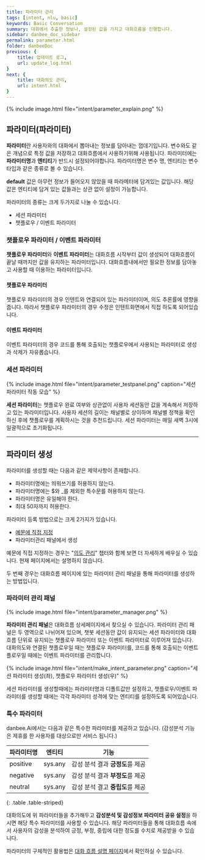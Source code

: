```yaml
---
title: 파라미터 관리 
tags: [intent, nlu, basic]
keywords: Basic Conversation
summary: 대화에서 추출한 정보나, 설정된 값을 가지고 대화흐름을 진행합니다.
sidebar: danbee_doc_sidebar
permalink: parameter.html
folder: danbeeDoc
previous: {
    title: 업데이트 로그,
    url: update_log.html
}
next: {
    title: 대화의도 관리,
    url: intent.html
}
---
```


{% include image.html file="intent/parameter_explain.png" %}

## 파라미터(파라미터)

**파라미터**란 사용자와의 대화에서 뽑아내는 정보를 담아내는 껍데기입니다. 변수와도 같은 개념으로 특정 값을 저장하고 대화흐름에서 사용하기위해 사용됩니다. 파라미터에는 **파라미터명**과 **엔티티**가 반드시 설정되어야합니다. 파라미터명은 변수 명, 엔티티는 변수 타입과 같은 종류로 볼 수 있습니다.

**default** 값은 아무런 정보가 들어오지 않았을 때 파라메터에 담겨있는 값입니다. 해당 값은 엔티티에 담겨 있는 값들과는 상관 없이 설정이 가능합니다.


파라미터의 종류는 크게 두가지로 나눌 수 있습니다.

- 세션 파라미터
- 챗플로우 / 이벤트 파라미터

### 챗플로우 파라미터 / 이벤트 파라미터

**챗플로우 파라미터**와 **이벤트 파라미터**는 대화흐름 시작부터 값이 생성되어 대화흐름이 끝날 때까지만 값을 유지하는 파라미터입니다. 대화흐름내에서만 필요한 정보를 담아놓고 사용할 때 이용하는 파라미터입니다. 

#### 챗플로우 파라미터
<div class="indented">챗플로우 파라미터의 경우 인텐트와 연결되어 있는 파라미터이며, 의도 추론률에 영향을 줍니다. 따라서 챗플로우 파라미터의 경우 수정은 인텐트화면에서 직접 하도록 되어있습니다.</div>

#### 이벤트 파라미터

<div class="indented">이벤트 파라미터의 경우 코드를 통해 호출되는 챗플로우에서 사용되는 파라미터로 생성과 삭제가 자유롭습니다.</div>

### 세션 파라미터

{% include image.html file="intent/parameter_testpanel.png" caption="세션 파라미터 작동 모습" %}

**세션 파라미터**는 챗플로우 완료 여부와 상관없이 사용자 세션동안 값을 계속해서 저장하고 있는 파라미터입니다. 사용자 세션의 길이는 채널별로 상이하며 채널별 정책을 확인하신 후에 챗플로우를 계획하시는 것을 추천드립니다. 세션 파라미터는 매일 새벽 3시에 일괄적으로 초기화됩니다.

----------------------------------

## 파라미터 생성

파라미터를 생성할 때는 다음과 같은 제약사항이 존재합니다.

- 파라미터명에는 띄워쓰기를 허용하지 않는다.
- 파라미터명에는 $와 _를 제외한 특수문를 허용하지 않는다.
- 파라미터명은 유일해야 한다.
- 최대 50자까지 허용한다.

파라미터 등록 방법으로는 크게 2가지가 있습니다.

- [예문에 직접 지정](intent.html#예문에서-정보-추출하기)
- 파라미터관리 패널에서 생성

예문에 직접 지정하는 경우는 "[의도 관리](intent.html#예문에서-정보-추출하기)" 챕터와 함께 보면 더 자세하게 배우실 수 있습니다. 현재 페이지에서는 설명하지 않습니다.

두 번째 경우는 대화흐름 페이지에 있는 파라미터 관리 패널을 통해 파라미터를 생성하는 방법입니다.


### 파라미터 관리 패널

{% include image.html file="intent/parameter_manager.png" %}

**파라미터 관리 패널**은 대화흐름 상세페이지에서 찾으실 수 있습니다. 
파라미터 관리 패널은 두 영역으로 나뉘어져 있으며, 챗봇 세션동안 값이 유지되는 세션 파라미터와 대화흐름 단위로 유지되는 챗플로우 파라미터 또는 이벤트 파라미터로 이루어져 있습니다.
대화의도와 연결된 챗플로우일 때는 챗플로우 파라미터를, 코드를 통해 호출되는 이벤트플로우일 때에는 이벤트 파라미터를 관리합니다.

{% include image.html file="intent/make_intent_parameter.png" caption="세션 파라미터 생성(좌), 챗플로우 파라미터 생성(우)" %}

세션 파라미터를 생성할때에는 파라미터명과 디폴트값만 설정하고, 챗플로우/이벤트 파라미터를 생성할 때에는 각각 파라미터 성격에 맞는 엔티티를 설정하도록 되어있습니다.

### 특수 파라미터

danbee.Ai에서는 다음과 같은 특수한 파라미터를 제공하고 있습니다.
(감성분석 기능은 제휴를 한 사용자를 대상으로만 서비스 됩니다.)

| 파라미터명 | 엔티티 | 기능 |
|-------------|-------------|-------------|
| positive | sys.any | 감성 분석 결과 **긍정도**를 제공 |
| negative | sys.any | 감성 분석 결과 **부정도**를 제공 |
| neutral | sys.any | 감성 분석 결고 **중립도**를 제공 |
{: .table .table-striped}

대화의도에 위 파라미터들을 추가해두고  **감성분석 및 감성정보 파라미터 공유 설정**을 하시면 해당 특수 파라미터를 사용할 수 있습니다. 해당 파라미터들을 통해 대화흐름 속에서 사용자의 감성을 분석하여 긍정, 부정, 중립에 대한 정도를 수치로 제공받을 수 있습니다.<br/>

파라미터의 구체적인 활용법은 <span class="link">[대화 흐름 설명 페이지](chatflow.html)</span>에서 확인하실 수 있습니다.

